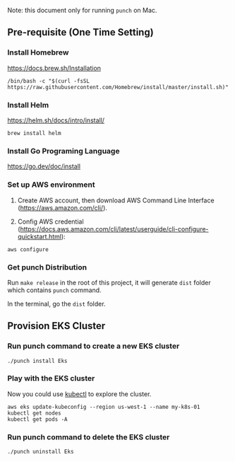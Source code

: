 Note: this document only for running `punch` on Mac.

## Pre-requisite (One Time Setting)

### Install Homebrew

https://docs.brew.sh/Installation

```
/bin/bash -c "$(curl -fsSL https://raw.githubusercontent.com/Homebrew/install/master/install.sh)"
```

### Install Helm

https://helm.sh/docs/intro/install/

```
brew install helm
```

### Install Go Programing Language

https://go.dev/doc/install

### Set up AWS environment

1. Create AWS account, then download AWS Command Line Interface (https://aws.amazon.com/cli/).

2. Config AWS credential (https://docs.aws.amazon.com/cli/latest/userguide/cli-configure-quickstart.html):

```
aws configure
```

### Get punch Distribution

Run `make release` in the root of this project, it will generate `dist` folder which contains `punch` command.

In the terminal, go the `dist` folder.

## Provision EKS Cluster

### Run punch command to create a new EKS cluster

```
./punch install Eks
```

### Play with the EKS cluster

Now you could use [kubectl](https://kubernetes.io/docs/tasks/tools/) to explore the cluster.

```
aws eks update-kubeconfig --region us-west-1 --name my-k8s-01
kubectl get nodes
kubectl get pods -A
```

### Run punch command to delete the EKS cluster

```
./punch uninstall Eks
```
